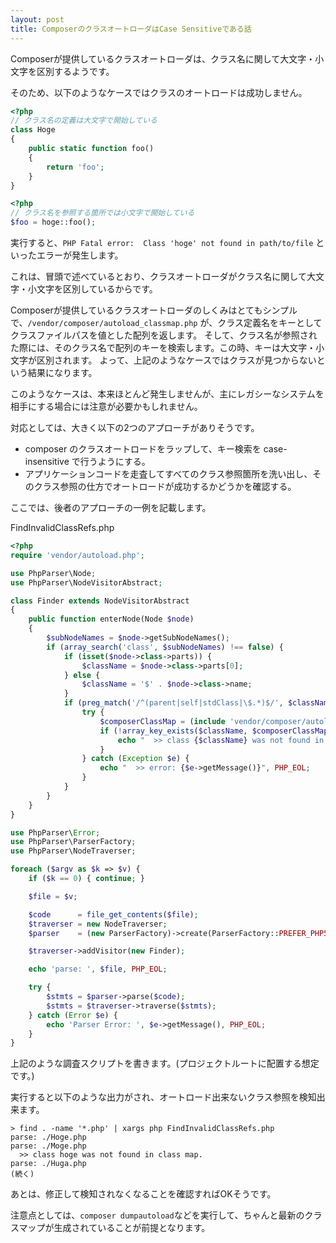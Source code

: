 ```yaml
---
layout: post
title: ComposerのクラスオートローダはCase Sensitiveである話
---
```


Composerが提供しているクラスオートローダは、クラス名に関して大文字・小文字を区別するようです。

<!--more-->

そのため、以下のようなケースではクラスのオートロードは成功しません。

```php
<?php
// クラス名の定義は大文字で開始している
class Hoge
{
    public static function foo()
    {
        return 'foo';
    }
}
```

```php
<?php
// クラス名を参照する箇所では小文字で開始している
$foo = hoge::foo();
```

実行すると、`PHP Fatal error:  Class 'hoge' not found in path/to/file` といったエラーが発生します。

これは、冒頭で述べているとおり、クラスオートローダがクラス名に関して大文字・小文字を区別しているからです。

Composerが提供しているクラスオートローダのしくみはとてもシンプルで、`/vendor/composer/autoload_classmap.php` が、クラス定義名をキーとしてクラスファイルパスを値とした配列を返します。
そして、クラス名が参照された際には、そのクラス名で配列のキーを検索します。この時、キーは大文字・小文字が区別されます。
よって、上記のようなケースではクラスが見つからないという結果になります。

このようなケースは、本来ほとんど発生しませんが、主にレガシーなシステムを相手にする場合には注意が必要かもしれません。

対応としては、大きく以下の2つのアプローチがありそうです。

* composer のクラスオートロードをラップして、キー検索を case-insensitive で行うようにする。
* アプリケーションコードを走査してすべてのクラス参照箇所を洗い出し、そのクラス参照の仕方でオートロードが成功するかどうかを確認する。

ここでは、後者のアプローチの一例を記載します。

FindInvalidClassRefs.php

```php
<?php
require 'vendor/autoload.php';

use PhpParser\Node;
use PhpParser\NodeVisitorAbstract;

class Finder extends NodeVisitorAbstract
{
    public function enterNode(Node $node)
    {
        $subNodeNames = $node->getSubNodeNames();
        if (array_search('class', $subNodeNames) !== false) {
            if (isset($node->class->parts)) {
                $className = $node->class->parts[0];
            } else {
                $className = '$' . $node->class->name;
            }
            if (preg_match('/^(parent|self|stdClass|\$.*)$/', $className) === 0) {
                try {
                    $composerClassMap = (include 'vendor/composer/autoload_classmap.php');
                    if (!array_key_exists($className, $composerClassMap)) {
                        echo "  >> class {$className} was not found in class map.", PHP_EOL;
                    }
                } catch (Exception $e) {
                    echo "  >> error: {$e->getMessage()}", PHP_EOL;
                }
            }
        }
    }
}

use PhpParser\Error;
use PhpParser\ParserFactory;
use PhpParser\NodeTraverser;

foreach ($argv as $k => $v) {
    if ($k == 0) { continue; }

    $file = $v;

    $code      = file_get_contents($file);
    $traverser = new NodeTraverser;
    $parser    = (new ParserFactory)->create(ParserFactory::PREFER_PHP5);

    $traverser->addVisitor(new Finder);

    echo 'parse: ', $file, PHP_EOL;

    try {
        $stmts = $parser->parse($code);
        $stmts = $traverser->traverse($stmts);
    } catch (Error $e) {
        echo 'Parser Error: ', $e->getMessage(), PHP_EOL;
    }
}
```

上記のような調査スクリプトを書きます。(プロジェクトルートに配置する想定です。)

実行すると以下のような出力がされ、オートロード出来ないクラス参照を検知出来ます。

```shell
> find . -name '*.php' | xargs php FindInvalidClassRefs.php
parse: ./Hoge.php
parse: ./Moge.php
  >> class hoge was not found in class map.
parse: ./Huga.php
(続く)
```

あとは、修正して検知されなくなることを確認すればOKそうです。

注意点としては、`composer dumpautoload`などを実行して、ちゃんと最新のクラスマップが生成されていることが前提となります。


